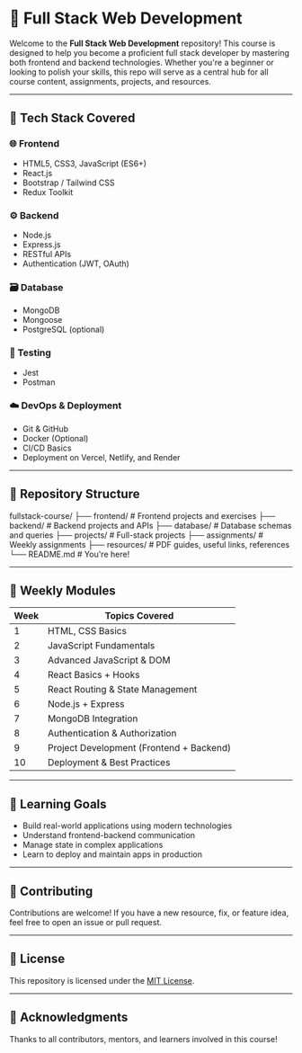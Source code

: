 # 🚀 Full Stack Web Development

Welcome to the **Full Stack Web Development** repository! This course is designed to help you become a proficient full stack developer by mastering both frontend and backend technologies. Whether you're a beginner or looking to polish your skills, this repo will serve as a central hub for all course content, assignments, projects, and resources.

---

## 🧰 Tech Stack Covered

### 🌐 Frontend

- HTML5, CSS3, JavaScript (ES6+)
- React.js
- Bootstrap / Tailwind CSS
- Redux Toolkit

### ⚙️ Backend

- Node.js
- Express.js
- RESTful APIs
- Authentication (JWT, OAuth)

### 🗃️ Database

- MongoDB
- Mongoose
- PostgreSQL (optional)

### 🧪 Testing

- Jest
- Postman

### ☁️ DevOps & Deployment

- Git & GitHub
- Docker (Optional)
- CI/CD Basics
- Deployment on Vercel, Netlify, and Render

---

## 📂 Repository Structure

fullstack-course/
├── frontend/ # Frontend projects and exercises
├── backend/ # Backend projects and APIs
├── database/ # Database schemas and queries
├── projects/ # Full-stack projects
├── assignments/ # Weekly assignments
├── resources/ # PDF guides, useful links, references
└── README.md # You're here!

---

## 📅 Weekly Modules

| Week | Topics Covered                           |
| ---- | ---------------------------------------- |
| 1    | HTML, CSS Basics                         |
| 2    | JavaScript Fundamentals                  |
| 3    | Advanced JavaScript & DOM                |
| 4    | React Basics + Hooks                     |
| 5    | React Routing & State Management         |
| 6    | Node.js + Express                        |
| 7    | MongoDB Integration                      |
| 8    | Authentication & Authorization           |
| 9    | Project Development (Frontend + Backend) |
| 10   | Deployment & Best Practices              |

---

## 🧠 Learning Goals

- Build real-world applications using modern technologies
- Understand frontend-backend communication
- Manage state in complex applications
- Learn to deploy and maintain apps in production

---

## 🤝 Contributing

Contributions are welcome! If you have a new resource, fix, or feature idea, feel free to open an issue or pull request.

---

## 📜 License

This repository is licensed under the [MIT License](LICENSE).

---

## 🌟 Acknowledgments

Thanks to all contributors, mentors, and learners involved in this course!
